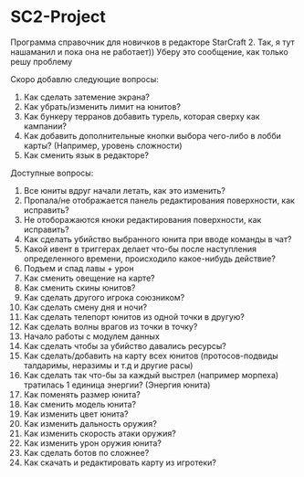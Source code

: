 # SC2-Project
Программа справочник для новичков в редакторе StarCraft 2.
Так, я тут нашаманил и пока она не работает))
Уберу это сообщение, как только решу проблему

Скоро добавлю следующие вопросы:
1) Как сделать затемение экрана?
2) Как убрать/изменить лимит на юнитов?
3) Как бункеру терранов добавить турель, которая сверху как кампании?
4) Как добавить дополнительные кнопки выбора чего-либо в лобби карты? (Например, уровень сложности)
5) Как сменить язык в редакторе?

Доступные вопросы:
1) Все юниты вдруг начали летать, как это изменить?
2) Пропала/не отображается панель редактирования поверхности, как исправить?
3) Не отоборажаются кноки редактирования поверхности, как исправить?
4) Как сделать убийство выбранного юнита при вводе команды в чат?
5) Какой ивент в триггерах делает что-бы после наступления определенного времени, происходило какое-нибудь действие?
6) Подъем и спад лавы + урон
7) Как сменить овещение на карте?
8) Как сменить скины юнитов?
9) Как сделать другого игрока союзником?
10) Как сделать смену дня и ночи?
11) Как сделать телепорт юнитов из одной точки в другую?
12) Как сделать волны врагов из точки в точку? 
13) Начало работы с модулем данных
14) Как сделать чтобы за убийство давались ресурсы?
15) Как сделать/добавить на карту всех юнитов (протосов-подвиды талдаримы, неразимы и т.д и другие расы)
16) Как сделать так что-бы за каждый выстрел (например морпеха) тратилась 1 единица энергии? (Энергия юнита)
17) Как поменять размер юнита?
18) Как сменить модель юнита?
19) Как изменить цвет юнита?
20) Как изменить дальность оружия?
21) Как изменить скорость атаки оружия?
22) Как изменить урон оружия юнита?
23) Как сделать ботов по сложнее?
24) Как скачать и редактировать карту из игротеки?
